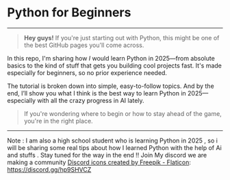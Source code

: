 # Python for Beginners

---

> **Hey guys!**
> If you're just starting out with Python, this might be one of the best GitHub pages you'll come across.

In this repo, I'm sharing how *I* would learn Python in 2025—from absolute basics to the kind of stuff that gets you building cool projects fast. It's made especially for beginners, so no prior experience needed.

The tutorial is broken down into simple, easy-to-follow topics. And by the end, I’ll show you what I think is the best way to learn Python in 2025—especially with all the crazy progress in AI lately.

> If you're wondering where to begin or how to stay ahead of the game, you're in the right place.

---
Note : I am also a high school student who is learning Python in 2025 , so i will be sharing some real tips about how I learned Python with the help of Ai and stuffs . Stay tuned for the way in the end !!
Join My discord we are making a community <a href="https://www.flaticon.com/free-icons/discord" title="discord icons">Discord icons created by Freepik - Flaticon</a>: https://discord.gg/hp9SHVCZ


